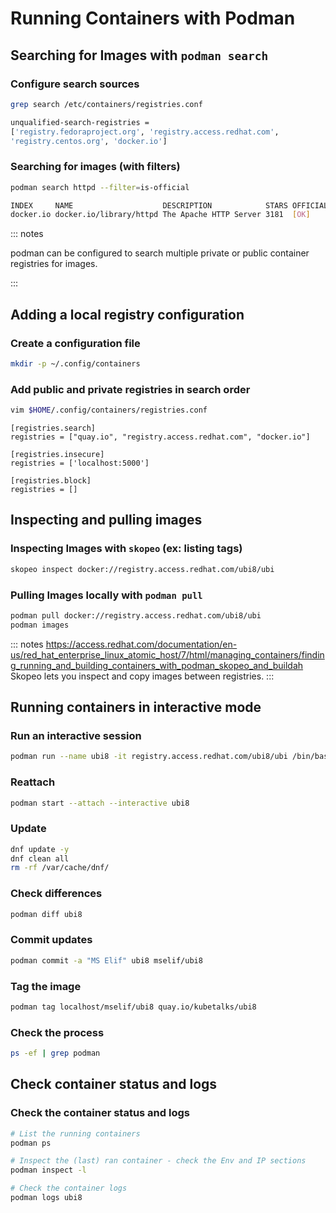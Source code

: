 Running Containers with Podman
===============================

Searching for Images with `podman search`
----------------------------------------

### Configure search sources

```bash
grep search /etc/containers/registries.conf
```

```bash
unqualified-search-registries =
['registry.fedoraproject.org', 'registry.access.redhat.com',
'registry.centos.org', 'docker.io']
```

### Searching for images (with filters)

```bash
podman search httpd --filter=is-official
```

```bash
INDEX     NAME                    DESCRIPTION            STARS OFFICIAL
docker.io docker.io/library/httpd The Apache HTTP Server 3181  [OK]
```


::: notes

podman can be configured to search multiple private or public container registries for images.

:::


Adding a local registry configuration
-------------------------------------

### Create a configuration file

```bash
mkdir -p ~/.config/containers
```


### Add public and private registries in search order

```bash
vim $HOME/.config/containers/registries.conf
```


```
[registries.search]
registries = ["quay.io", "registry.access.redhat.com", "docker.io"]

[registries.insecure]
registries = ['localhost:5000']

[registries.block]
registries = []

```


Inspecting and pulling images
------------------------------

### Inspecting Images with `skopeo` (ex: listing tags)

```bash
skopeo inspect docker://registry.access.redhat.com/ubi8/ubi
```

### Pulling Images locally with `podman pull`

```bash
podman pull docker://registry.access.redhat.com/ubi8/ubi
podman images
```


::: notes
https://access.redhat.com/documentation/en-us/red_hat_enterprise_linux_atomic_host/7/html/managing_containers/finding_running_and_building_containers_with_podman_skopeo_and_buildah
Skopeo lets you inspect and copy images between registries.
:::


Running containers in interactive mode
--------------------------------------

### Run an interactive session

```bash
podman run --name ubi8 -it registry.access.redhat.com/ubi8/ubi /bin/bash
```

### Reattach

```bash
podman start --attach --interactive ubi8
```

### Update

```bash
dnf update -y
dnf clean all
rm -rf /var/cache/dnf/
```

### Check differences

```bash
podman diff ubi8
```

### Commit updates

```bash
podman commit -a "MS Elif" ubi8 mselif/ubi8
```

### Tag the image

```bash
podman tag localhost/mselif/ubi8 quay.io/kubetalks/ubi8
```

### Check the process

```bash
ps -ef | grep podman
```

Check container status and logs
-------------------------------

### Check the container status and logs

```bash
# List the running containers
podman ps

# Inspect the (last) ran container - check the Env and IP sections
podman inspect -l

# Check the container logs
podman logs ubi8
```
